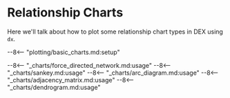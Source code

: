 # Relationship Charts

Here we'll talk about how to plot some relationship chart types in DEX using `dx`.

--8<-- "plotting/basic_charts.md:setup"

--8<-- "_charts/force_directed_network.md:usage"
--8<-- "_charts/sankey.md:usage"
--8<-- "_charts/arc_diagram.md:usage"
--8<-- "_charts/adjacency_matrix.md:usage"
--8<-- "_charts/dendrogram.md:usage"